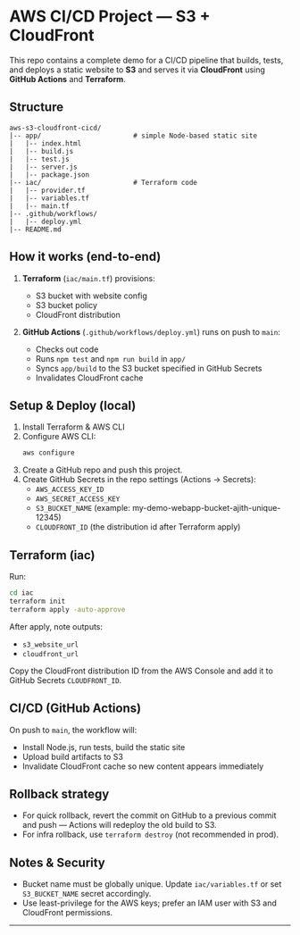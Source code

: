 # AWS CI/CD Project — S3 + CloudFront

This repo contains a complete demo for a CI/CD pipeline that builds, tests, and deploys a static website to **S3** and serves it via **CloudFront** using **GitHub Actions** and **Terraform**.

## Structure
```
aws-s3-cloudfront-cicd/
|-- app/                       # simple Node-based static site
|   |-- index.html
|   |-- build.js
|   |-- test.js
|   |-- server.js
|   |-- package.json
|-- iac/                       # Terraform code
|   |-- provider.tf
|   |-- variables.tf
|   |-- main.tf
|-- .github/workflows/
|   |-- deploy.yml
|-- README.md
```

## How it works (end-to-end)
1. **Terraform** (`iac/main.tf`) provisions:
   - S3 bucket with website config
   - S3 bucket policy
   - CloudFront distribution

2. **GitHub Actions** (`.github/workflows/deploy.yml`) runs on push to `main`:
   - Checks out code
   - Runs `npm test` and `npm run build` in `app/`
   - Syncs `app/build` to the S3 bucket specified in GitHub Secrets
   - Invalidates CloudFront cache

## Setup & Deploy (local)

1. Install Terraform & AWS CLI
2. Configure AWS CLI:
   ```bash
   aws configure
   ```
3. Create a GitHub repo and push this project.
4. Create GitHub Secrets in the repo settings (Actions -> Secrets):
   - `AWS_ACCESS_KEY_ID`
   - `AWS_SECRET_ACCESS_KEY`
   - `S3_BUCKET_NAME` (example: my-demo-webapp-bucket-ajith-unique-12345)
   - `CLOUDFRONT_ID` (the distribution id after Terraform apply)

## Terraform (iac)

Run:
```bash
cd iac
terraform init
terraform apply -auto-approve
```

After apply, note outputs:
- `s3_website_url`
- `cloudfront_url`

Copy the CloudFront distribution ID from the AWS Console and add it to GitHub Secrets `CLOUDFRONT_ID`.

## CI/CD (GitHub Actions)

On push to `main`, the workflow will:
- Install Node.js, run tests, build the static site
- Upload build artifacts to S3
- Invalidate CloudFront cache so new content appears immediately

## Rollback strategy
- For quick rollback, revert the commit on GitHub to a previous commit and push — Actions will redeploy the old build to S3.
- For infra rollback, use `terraform destroy` (not recommended in prod).

## Notes & Security
- Bucket name must be globally unique. Update `iac/variables.tf` or set `S3_BUCKET_NAME` secret accordingly.
- Use least-privilege for the AWS keys; prefer an IAM user with S3 and CloudFront permissions.

---
